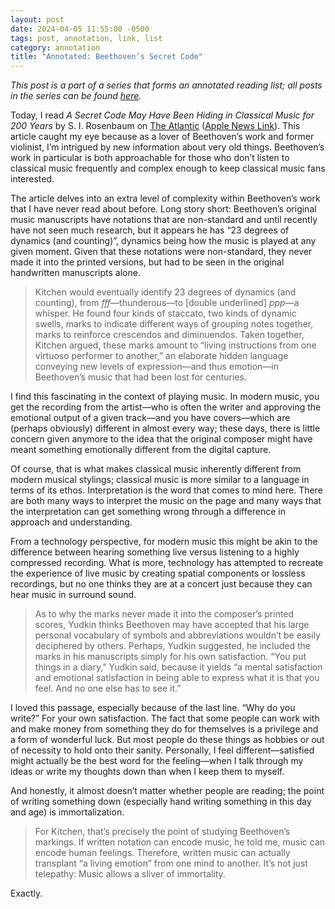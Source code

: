 ```yaml
---
layout: post
date: 2024-04-05 11:55:00 -0500
tags: post, annotation, link, list
category: annotation
title: "Annotated: Beethoven’s Secret Code"
---
```


*This post is a part of a series that forms an annotated reading list; all posts in the series can be found [here](https://engineeredeloquence.com/annotations).*
	
Today, I read *A Secret Code May Have Been Hiding in Classical Music for 200 Years* by S. I. Rosenbaum on [The Atlantic](https://www.theatlantic.com/science/archive/2024/04/beethoven-code-dynamics-manuscript/677964/) ([Apple News Link](https://apple.news/AE3ubXvaxTJGW7BP6VIdMZQ)). This article caught my eye because as a lover of Beethoven’s work and former violinist, I’m intrigued by new information about very old things. Beethoven’s work in particular is both approachable for those who don’t listen to classical music frequently and complex enough to keep classical music fans interested.

The article delves into an extra level of complexity within Beethoven’s work that I have never read about before. Long story short: Beethoven’s original music manuscripts have notations that are non-standard and until recently have not seen much research, but it appears he has “23 degrees of dynamics (and counting)”, dynamics being how the music is played at any given moment. Given that these notations were non-standard, they never made it into the printed versions, but had to be seen in the original handwritten manuscripts alone.

> Kitchen would eventually identify 23 degrees of dynamics (and counting), from *fff*—thunderous—to [double underlined] *ppp*—a whisper. He found four kinds of staccato, two kinds of dynamic swells, marks to indicate different ways of grouping notes together, marks to reinforce crescendos and diminuendos. Taken together, Kitchen argued, these marks amount to “living instructions from one virtuoso performer to another,” an elaborate hidden language conveying new levels of expression—and thus emotion—in Beethoven’s music that had been lost for centuries.

I find this fascinating in the context of playing music. In modern music, you get the recording from the artist—who is often the writer and approving the emotional output of a given track—and you have covers—which are (perhaps obviously) different in almost every way; these days, there is little concern given anymore to the idea that the original composer might have meant something emotionally different from the digital capture.

Of course, that is what makes classical music inherently different from modern musical stylings; classical music is more similar to a language in terms of its ethos. Interpretation is the word that comes to mind here. There are both many ways to interpret the music on the page and many ways that the interpretation can get something wrong through a difference in approach and understanding.

From a technology perspective, for modern music this might be akin to the difference between hearing something live versus listening to a highly compressed recording. What is more, technology has attempted to recreate the experience of live music by creating spatial components or lossless recordings, but no one thinks they are at a concert just because they can hear music in surround sound.

> As to why the marks never made it into the composer’s printed scores, Yudkin thinks Beethoven may have accepted that his large personal vocabulary of symbols and abbreviations wouldn’t be easily deciphered by others. Perhaps, Yudkin suggested, he included the marks in his manuscripts simply for his own satisfaction. “You put things in a diary,” Yudkin said, because it yields “a mental satisfaction and emotional satisfaction in being able to express what it is that you feel. And no one else has to see it.”

I loved this passage, especially because of the last line. “Why do you write?” For your own satisfaction. The fact that some people can work with and make money from something they do for themselves is a privilege and a form of wonderful luck. But most people do these things as hobbies or out of necessity to hold onto their sanity. Personally, I feel different—satisfied might actually be the best word for the feeling—when I talk through my ideas or write my thoughts down than when I keep them to myself.

And honestly, it almost doesn’t matter whether people are reading; the point of writing something down (especially hand writing something in this day and age) is immortalization.

> For Kitchen, that’s precisely the point of studying Beethoven’s markings. If written notation can encode music, he told me, music can encode human feelings. Therefore, written music can actually transplant “a living emotion” from one mind to another. It’s not just telepathy: Music allows a sliver of immortality.

Exactly.